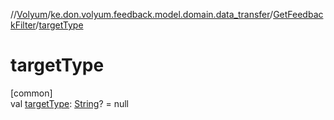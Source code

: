 //[Volyum](../../../index.md)/[ke.don.volyum.feedback.model.domain.data_transfer](../index.md)/[GetFeedbackFilter](index.md)/[targetType](target-type.md)

# targetType

[common]\
val [targetType](target-type.md): [String](https://kotlinlang.org/api/core/kotlin-stdlib/kotlin/-string/index.html)? = null
